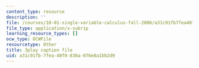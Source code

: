 ```yaml
---
content_type: resource
description: ''
file: /courses/18-01-single-variable-calculus-fall-2006/a31c91fb7fea40f0836a076e8a1bb2d9_BSAA0akmPEU.srt
file_type: application/x-subrip
learning_resource_types: []
ocw_type: OCWFile
resourcetype: Other
title: 3play caption file
uid: a31c91fb-7fea-40f0-836a-076e8a1bb2d9
---
```

